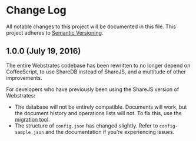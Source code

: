 # Change Log
All notable changes to this project will be documented in this file.
This project adheres to [Semantic Versioning](http://semver.org/).

## 1.0.0 (July 19, 2016)

The entire Webstrates codebase has been rewritten to no longer depend on CoffeeScript, to use ShareDB instead of ShareJS, and a multitude of other improvements.

For developers who have previously been using the ShareJS version of Webstrates:

- The database will not be entirely compatible. Documents will work, but the document history and operations lists will not. To fix this, use the [migration tool](https://github.com/Webstrates/sharedb-migration-tool).
- The structure of `config.json` has changed slightly. Refer to `config-sample.json` and the documentation if you're experiencing issues.